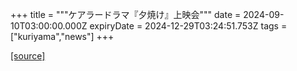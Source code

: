 +++
title = """ケアラードラマ『夕焼け』上映会"""
date = 2024-09-10T03:00:00.000Z
expiryDate = 2024-12-29T03:24:51.753Z
tags = ["kuriyama","news"]
+++


[[source]](https://www.town.kuriyama.hokkaido.jp/soshiki/43/28799.html)

